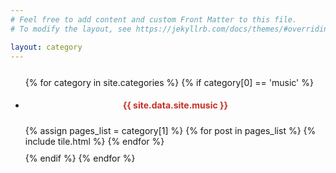```yaml
---
# Feel free to add content and custom Front Matter to this file.
# To modify the layout, see https://jekyllrb.com/docs/themes/#overriding-theme-defaults

layout: category
---
```


<div> 
<section class="page-section" id="posts">
    <div class="container">
        <div class="row justify-content-center" style="margin-top: 5%;">            
        </div>
        <ul class="list-group list-group-flush">
        {% for category in site.categories %}
        {% if category[0] == 'music' %}
            <li class="list-group-item" style="margin-bottom:2%">
                <div class="row justify-content-left">
                    <h4 style="text-align: center;color: #c53025;margin-bottom:5%">{{ site.data.site.music }}</h4>
                </div>
                <div class="row" style="margin-bottom:2%">
                {% assign pages_list = category[1] %}
                {% for post in pages_list %}
                   {% include tile.html %}
                {% endfor %}
                </div>
            </li>
        {% endif %}
        {% endfor %}
        </ul>
    </div>
</section>
</div>


